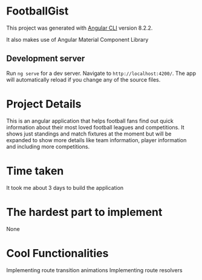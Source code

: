 # FootballGist

This project was generated with [Angular CLI](https://github.com/angular/angular-cli) version 8.2.2.

It also makes use of Angular Material Component Library

## Development server

Run `ng serve` for a dev server. Navigate to `http://localhost:4200/`. The app will automatically reload if you change any of the source files.

# Project Details
This is an angular application that helps football fans find out quick information about their most loved football leagues and competitions. It shows just standings and match fixtures at the moment but will be expanded to show more details like team information, player information and including more competitions.

# Time taken
It took me about 3 days to build the application


# The hardest part to implement
None

# Cool Functionalities
Implementing route transition animations
Implementing route resolvers